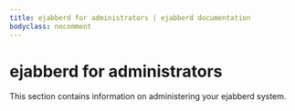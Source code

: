 ```yaml
---
title: ejabberd for administrators | ejabberd documentation
bodyclass: nocomment
---
```


# ejabberd for administrators

This section contains information on administering your ejabberd
system.

